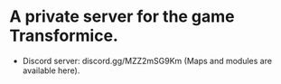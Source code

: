 # A private server for the game Transformice.

- Discord server: discord.gg/MZZ2mSG9Km (Maps and modules are available here).